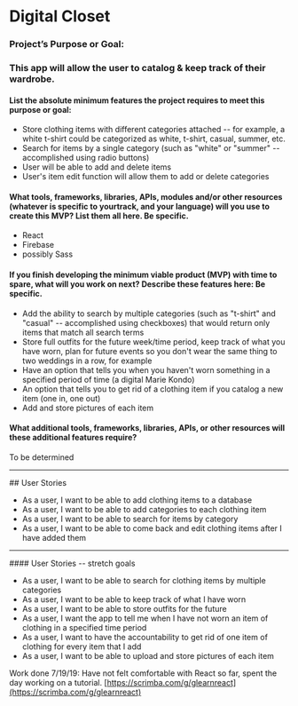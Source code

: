 # Digital Closet

### Project’s Purpose or Goal:

### This app will allow the user to catalog & keep track of their wardrobe.

#### List the absolute minimum features the project requires to meet this purpose or goal:

* Store clothing items with different categories attached -- for example, a white t-shirt could be categorized as white, t-shirt, casual, summer, etc.
* Search for items by a single category (such as "white" or "summer" -- accomplished using radio buttons)
* User will be able to add and delete items
* User's item edit function will allow them to add or delete categories

#### What tools, frameworks, libraries, APIs, modules and/or other resources (whatever is specific to yourtrack, and your language) will you use to create this MVP? List them all here. Be specific.

* React
* Firebase
* possibly Sass

#### If you finish developing the minimum viable product (MVP) with time to spare, what will you work on next? Describe these features here: Be specific.

* Add the ability to search by multiple categories (such as "t-shirt" and "casual" -- accomplished using checkboxes) that would return only items that match all search terms
* Store full outfits for the future week/time period, keep track of what you have worn, plan for future events so you don't wear the same thing to two weddings in a row, for example
* Have an option that tells you when you haven't worn something in a specified period of time (a digital Marie Kondo)
* An option that tells you to get rid of a clothing item if you catalog a new item (one in, one out)
* Add and store pictures of each item

#### What additional tools, frameworks, libraries, APIs, or other resources will these additional features require?

To be determined

<hr>
## User Stories

* As a user, I want to be able to add clothing items to a database
* As a user, I want to be able to add categories to each clothing item
* As a user, I want to be able to search for items by category
* As a user, I want to be able to come back and edit clothing items after I have added them
<hr>
#### User Stories -- stretch goals

* As a user, I want to be able to search for clothing items by multiple categories
* As a user, I want to be able to keep track of what I have worn
* As a user, I want to be able to store outfits for the future
* As a user, I want the app to tell me when I have not worn an item of clothing in a specified time period
* As a user, I want to have the accountability to get rid of one item of clothing for every item that I add
* As a user, I want to be able to upload and store pictures of each item

Work done 7/19/19:
Have not felt comfortable with React so far, spent the day working on a tutorial. [https://scrimba.com/g/glearnreact](https://scrimba.com/g/glearnreact)
